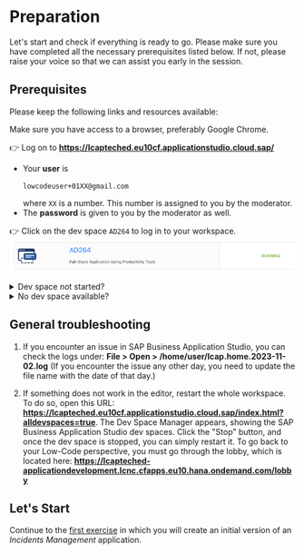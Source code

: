 # Preparation

Let's start and check if everything is ready to go.
Please make sure you have completed all the necessary prerequisites listed below. If not, please raise your voice so that we can assist you early in the session.

## Prerequisites
Please keep the following links and resources available:

Make sure you have access to a browser, preferably Google Chrome.

👉 Log on to **https://lcapteched.eu10cf.applicationstudio.cloud.sap/**

- Your **user** is
    ```
    lowcodeuser+01XX@gmail.com
    ```
    where `XX` is a number.  This number is assigned to you by the moderator.
- The **password** is given to you by the moderator as well.

<p>

👉 Click on the dev space `AD264` to log in to your workspace.
![Dev Space](assets/BAS-DevSpace.png)

<details>
<summary>Dev space not started?</summary>

If it's `AD264`, then just start it by clicking on the _Play_ icon.

</details>

<details>
<summary>No dev space available?</summary>

Select _Full-Stack Application Using Productivity Tools_, enter an arbitrary name.
![New Dev Space in SAP Business Application Studio](assets/BAS-NewDevSpace.png)

</details>

## General troubleshooting

1. If you encounter an issue in SAP Business Application Studio, you can check the logs under: **File > Open > /home/user/lcap.home.2023-11-02.log** (If you encounter the issue any other day, you need to update the file name with the date of that day.)

2. If something does not work in the editor, restart the whole workspace. To do so, open this URL: **https://lcapteched.eu10cf.applicationstudio.cloud.sap/index.html?alldevspaces=true**.
The Dev Space Manager appears, showing the SAP Business Application Studio dev spaces. Click the "Stop" button, and once the dev space is stopped, you can simply restart it.
To go back to your Low-Code perspective, you must go through the lobby, which is located here:
**https://lcapteched-applicationdevelopment.lcnc.cfapps.eu10.hana.ondemand.com/lobby**


## Let's Start

Continue to the [first exercise](../ex1/README.md) in which you will create an initial version of an _Incidents Management_ application.
